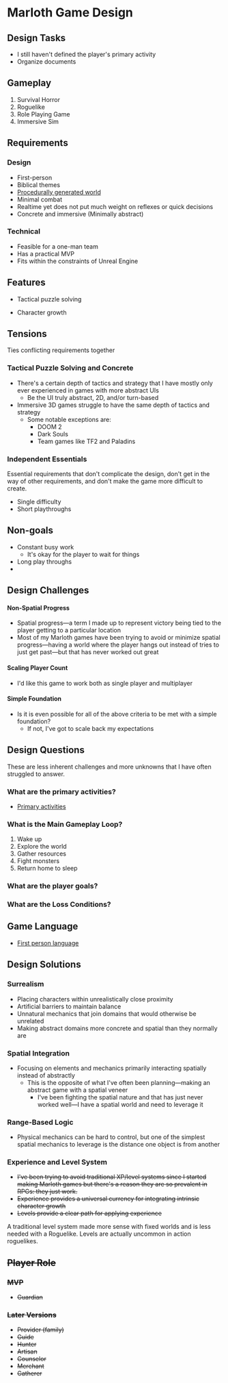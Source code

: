 # Marloth Game Design

## Design Tasks

* I still haven't defined the player's primary activity
* Organize documents

## Gameplay

1. Survival Horror
2. Roguelike
3. Role Playing Game
4. Immersive Sim

## Requirements

### Design

* First-person
* Biblical themes
* [Procedurally generated world](./subjects/world-generation.md)
* Minimal combat
* Realtime yet does not put much weight on reflexes or quick decisions
* Concrete and immersive (Minimally abstract)

### Technical

* Feasible for a one-man team
* Has a practical MVP
* Fits within the constraints of Unreal Engine

## Features

* Tactical puzzle solving

* Character growth

## Tensions

Ties conflicting requirements together

### Tactical Puzzle Solving and Concrete

* There's a certain depth of tactics and strategy that I have mostly only ever experienced in games with more abstract UIs
  * Be the UI truly abstract, 2D, and/or turn-based
* Immersive 3D games struggle to have the same depth of tactics and strategy
  * Some notable exceptions are:
    * DOOM 2
    * Dark Souls
    * Team games like TF2 and Paladins

### Independent Essentials

Essential requirements that don't complicate the design, don't get in the way of other requirements, and don't make the game more difficult to create.

* Single difficulty
* Short playthroughs

## Non-goals

* Constant busy work
  * It's okay for the player to wait for things
* Long play throughs
* 

## Design Challenges

#### Non-Spatial Progress

* Spatial progress—a term I made up to represent victory being tied to the player getting to a particular location
* Most of my Marloth games have been trying to avoid or minimize spatial progress—having a world where the player hangs out instead of tries to just get past—but that has never worked out great

#### Scaling Player Count

* I'd like this game to work both as single player and multiplayer

#### Simple Foundation

* Is it is even possible for all of the above criteria to be met with a simple foundation?
  * If not, I've got to scale back my expectations

## Design Questions

These are less inherent challenges and more unknowns that I have often struggled to answer.

### What are the primary activities?

* [Primary activities](./subjects/primary-activities.md)

### What is the Main Gameplay Loop?

1. Wake up
2. Explore the world
3. Gather resources
4. Fight monsters
5. Return home to sleep

### What are the player goals?

### What are the Loss Conditions?

## Game Language

* [First person language](./subjects/first-person-language.md)

## Design Solutions

### Surrealism

* Placing characters within unrealistically close proximity
* Artificial barriers to maintain balance
* Unnatural mechanics that join domains that would otherwise be unrelated
* Making abstract domains more concrete and spatial than they normally are

### Spatial Integration

* Focusing on elements and mechanics primarily interacting spatially instead of abstractly
  * This is the opposite of what I've often been planning—making an abstract game with a spatial veneer
    * I've been fighting the spatial nature and that has just never worked well—I have a spatial world and need to leverage it

### Range-Based Logic

* Physical mechanics can be hard to control, but one of the simplest spatial mechanics to leverage is the distance one object is from another

### Experience and Level System

* ~~I've been trying to avoid traditional XP/level systems since I started making Marloth games but there's a reason they are so prevalent in RPGs: they just work.~~
* ~~Experience provides a universal currency for integrating intrinsic character growth~~
* ~~Levels provide a clear path for applying experience~~

A traditional level system made more sense with fixed worlds and is less needed with a Roguelike.  Levels are actually uncommon in action roguelikes.

## ~~Player Role~~

### ~~MVP~~

* ~~Guardian~~

### ~~Later Versions~~

* ~~Provider (family)~~
* ~~Guide~~
* ~~Hunter~~
* ~~Artisan~~
* ~~Counselor~~
* ~~Merchant~~
* ~~Gatherer~~